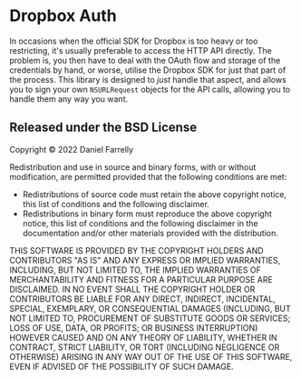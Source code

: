 # Dropbox Auth

In occasions when the official SDK for Dropbox is too heavy or too restricting, it's usually preferable to access the HTTP API directly. The problem is, you then have to deal with the OAuth flow and storage of the credentials by hand, or worse, utilise the Dropbox SDK for just that part of the process. This library is designed to _just_ handle that aspect, and allows you to sign your own `NSURLRequest` objects for the API calls, allowing you to handle them any way you want.

## Released under the BSD License

Copyright © 2022 Daniel Farrelly

Redistribution and use in source and binary forms, with or without modification,
are permitted provided that the following conditions are met:

*	Redistributions of source code must retain the above copyright notice, this list
	of conditions and the following disclaimer.
*	Redistributions in binary form must reproduce the above copyright notice, this
	list of conditions and the following disclaimer in the documentation and/or
	other materials provided with the distribution.

THIS SOFTWARE IS PROVIDED BY THE COPYRIGHT HOLDERS AND CONTRIBUTORS "AS IS" AND 
ANY EXPRESS OR IMPLIED WARRANTIES, INCLUDING, BUT NOT LIMITED TO, THE IMPLIED
WARRANTIES OF MERCHANTABILITY AND FITNESS FOR A PARTICULAR PURPOSE ARE DISCLAIMED.
IN NO EVENT SHALL THE COPYRIGHT HOLDER OR CONTRIBUTORS BE LIABLE FOR ANY DIRECT,
INDIRECT, INCIDENTAL, SPECIAL, EXEMPLARY, OR CONSEQUENTIAL DAMAGES (INCLUDING,
BUT NOT LIMITED TO, PROCUREMENT OF SUBSTITUTE GOODS OR SERVICES; LOSS OF USE,
DATA, OR PROFITS; OR BUSINESS INTERRUPTION) HOWEVER CAUSED AND ON ANY THEORY OF
LIABILITY, WHETHER IN CONTRACT, STRICT LIABILITY, OR TORT (INCLUDING NEGLIGENCE
OR OTHERWISE) ARISING IN ANY WAY OUT OF THE USE OF THIS SOFTWARE, EVEN IF
ADVISED OF THE POSSIBILITY OF SUCH DAMAGE.
